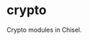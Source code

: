 # crypto
Crypto modules in Chisel.

<!--
{signal:
  [
    {name: 'clk',               wave: 'p...|........'},
    ['cfg',
      {name: 'key',             wave: 'x2..|.1.0....'},
      {name: 'nk',              wave: 'x2..|...1.....'},
      {name: 'mode',            wave: 'x2..|0.1.....'},
    ],
    ['in',
      {name: 'data_in_valid',   wave: '010.|...10...'},
      {name: 'data_in_ready',   wave: '1.0.|0..10...'},
      {name: 'data_in_bits',    wave: 'x4x.|.4.x....', data: ['byte', 'byte']},
    ],
    ['out',
      {name: 'data_out_valid',  wave: '010.|..10...'},
      {name: 'data_out_ready',  wave: '1...|.......'},
      {name: 'data_out_bits',   wave: 'x3x.|..3...x', data: ['0x1', '0x2']},
    ]
  ]
}
-->